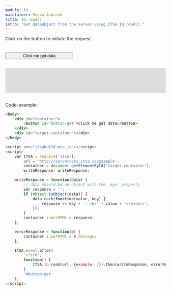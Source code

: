 ```yaml
---
module: io
maintainer: Marco Asbreuk
title: IO.read()
intro: "Get dataobject from the server using ITSA.IO.read()."
---
```


<style type="text/css">
    #container {
        margin: 2em 0;
        min-height: 2em;
    }
    #container button {
        margin-top: 0.5em;
        min-width: 16em;
    }
    #target-container {
        margin: 2em 0;
        padding: 1em;
        min-height: 3.6em;
        background-color: #ddd;
    }
</style>

Click on the button to initiate the request.

<div id="container">
    <button id="button-get" class="pure-button pure-button-primary pure-button-bordered">Click me get data</button>
</div>
<div id="target-container"></div>

Code-example:

```html
<body>
    <div id="container">
        <button id="button-get">Click me get data</button>
    </div>
    <div id="target-container"></div>
</body>
```

```js
<script src="itsabuild-min.js"></script>
<script>
    var ITSA = require('itsa'),
        url = 'http://servercors.itsa.io/example',
        container = document.getElementById('target-container'),
        writeResponse, writeResponse;

    writeResponse = function(data) {
        // data should be an object with the `age` property
        var response = '';
        if (Object.isObject(data)) {
            data.each(function(value, key) {
                response += key + ': <b>' + value + '</b><br>';
            });
        }
        container.innerHTML = response;
    };

    errorResponse = function(e) {
        container.innerHTML = e.message;
    };

    ITSA.Event.after(
        'click',
        function() {
            ITSA.IO.read(url, {example: 2}).then(writeResponse, errorResponse);
        },
        '#button-get'
    );
</script>
```

<script src="../../dist/itsabuild-min.js"></script>
<script>
    var ITSA = require('itsa'),
        url = 'http://servercors.itsa.io/example',
        container = document.getElementById('target-container'),
        writeResponse, writeResponse;

    writeResponse = function(data) {
        // data should be an object with the `age` property
        var response = '';
        if (Object.isObject(data)) {
            data.each(function(value, key) {
                response += key + ': <b>' + value + '</b><br>';
            });
        }
        container.innerHTML = response;
    };

    errorResponse = function(e) {
        container.innerHTML = e.message;
    };

    ITSA.Event.after(
        'click',
        function() {
            ITSA.IO.read(url, {example: 2}).then(writeResponse, errorResponse);
        },
        '#button-get'
    );
</script>